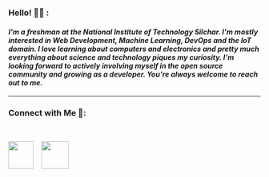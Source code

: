 ### Hello! 🙋‍♂️ : 

#### *I'm a freshman at the National Institute of Technology Silchar. I'm mostly interested in Web Development, Machine Learning, DevOps and the IoT domain. I love learning about computers and electronics and pretty much everything about science and technology piques my curiosity. I'm looking forward to actively involving myself in the open source community and growing as a developer. You're always welcome to reach out to me.*
---
### Connect with Me 🐬:

<br>

[<img src="https://cdn.jsdelivr.net/gh/devicons/devicon/icons/twitter/twitter-original.svg" height="55px" width="50px"/>][twitter]
&nbsp;&nbsp; 
[<img src="https://cdn.jsdelivr.net/gh/devicons/devicon/icons/linkedin/linkedin-original.svg" height="55px"/>][linkedin]


[twitter]: https://twitter.com/swagatmitra
[linkedin]: https://in.linkedin.com/in/swagatmitra-bhattacharya-572048254


          
          

          
          
          
          

          
